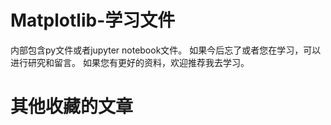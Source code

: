# Matplotlib-学习文件
内部包含py文件或者jupyter notebook文件。
如果今后忘了或者您在学习，可以进行研究和留言。
如果您有更好的资料，欢迎推荐我去学习。

# 其他收藏的文章
